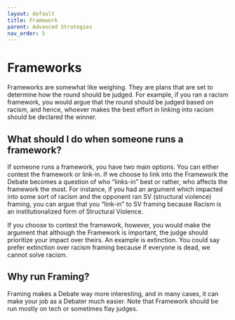```yaml
---
layout: default
title: Framework
parent: Advanced Strategies
nav_order: 5
---
```


# Frameworks 


Frameworks are somewhat like weighing. They are plans that are set to determine how the round should be judged. For example, if you ran a racism framework, you would argue that the round should be judged based on racism, and hence, whoever makes the best effort in linking into racism should be declared the winner. 




## What should I do when someone runs a framework? 




If someone runs a framework, you have two main options. You can either contest the framework or link-in. If we choose to link into the Framework the Debate becomes a question of who “links-in” best or rather, who affects the framework the most. For instance, if you had an argument which impacted into some sort of racism and the opponent ran SV (structural violence) framing, you can argue that you “link-in” to SV framing because Racism is an institutionalized form of Structural Violence. 


If you choose to contest the framework, however, you would make the argument that although the Framework is important, the judge should prioritize your impact over theirs. An example is extinction. You could say prefer extinction over racism framing because if everyone is dead, we cannot solve racism.


## Why run Framing? 


Framing makes a Debate way more interesting, and in many cases, it can make your job as a Debater much easier.   Note that Framework should be run mostly on tech or sometimes flay judges. 
